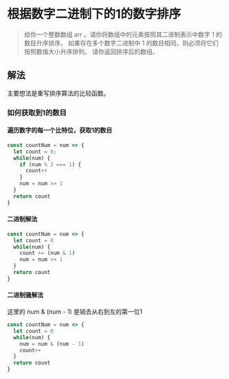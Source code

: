 # 根据数字二进制下的1的数字排序

> 给你一个整数数组 arr 。请你将数组中的元素按照其二进制表示中数字 1 的数目升序排序。
如果存在多个数字二进制中 1 的数目相同，则必须将它们按照数值大小升序排列。
请你返回排序后的数组。

## 解法

主要想法是重写排序算法的比较函数。

### 如何获取到1的数目

#### 遍历数字的每一个比特位，获取1的数目

```js
const countNum = num => {
  let count = 0;
  while(num) {
    if (num % 2 === 1) {
      count++
    }
    num = num >> 1
  }
  return count
}
```

#### 二进制解法

```js
const countNum = num => {
  let count = 0
  while(num) {
    count += (num & 1)
    num = num >> 1
  }
  return count
}
```

#### 二进制骚解法

这里的 num & (num - 1) 是销去从右到左的第一位1

```js
const countNum = num => {
  let count = 0
  while(num) {
    num = num & (num - 1)
    count++
  }
  return count
}
```
